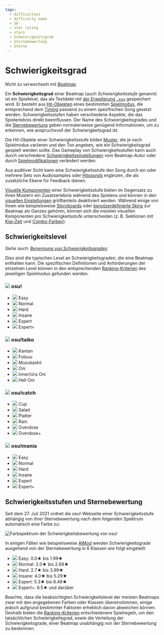 ```yaml
---
tags:
  - difficulties
  - difficulty name
  - SR
  - star rating
  - stars
  - Schwierigkeitsgrad
  - Sternebewertung
  - Sterne
---
```


# Schwierigkeitsgrad

*Nicht zu verwechseln mit [Beatmap](/wiki/Beatmap).*

Ein **Schwierigkeitsgrad** einer Beatmap (auch *Schwierigkeitsstufe* genannt) ist ein Spiellevel, das als Textdatei mit [der Erweiterung `.osu`](/wiki/osu!_File_Formats/Osu_(file_format)) gespeichert wird. Er besteht aus [Hit-Objekten](/wiki/Hit_object) eines bestimmten [Spielmodus](/wiki/Game_mode), die entsprechend dem [Timing](/wiki/Beatmapping/Timing_section) passend zu einem spezifischen Song gesetzt werden. Schwierigkeitsstufen haben verschiedene Aspekte, die das Spielerlebnis direkt beeinflussen. Der Name des Schwierigkeitsgrades und die [Sternebewertung](/wiki/Beatmapping/Star_rating) geben normalerweise genügend Informationen, um zu erkennen, wie anspruchsvoll der Schwierigkeitsgrad ist.

Die Hit-Objekte einer Schwierigkeitsstufe bilden [Muster](/wiki/Beatmap/Pattern), die je nach Spielmodus variieren und den Ton angeben, wie ein Schwierigkeitsgrad gespielt werden sollte. Das Gameplay von Schwierigkeitsstufen kann auch durch verschiedene [Schwierigkeitseinstellungen](/wiki/Client/Beatmap_editor/Song_Setup#difficulty) vom Beatmap-Autor oder durch [Spielmodifikationen](/wiki/Game_modifier) verändert werden.

Aus auditiver Sicht kann eine Schwierigkeitsstufe den Song durch ein oder mehrere Sets von Audiosamples oder [Hitsounds](/wiki/Beatmapping/Hitsound) ergänzen, die als zusätzliche Ebene für Feedback dienen.

[Visuelle Komponenten](/wiki/Beatmap) einer Schwierigkeitsstufe bieten im Gegensatz zu ihren Mustern ein Zusatzerlebnis während des Spielens und können in den [visuellen Einstellungen](/wiki/Client/Interface/Visual_settings) größtenteils deaktiviert werden. Während einige von ihnen wie beispielsweise [Storyboards](/wiki/Storyboard) oder [benutzerdefinierte Skins](/wiki/Skinning) zur Beatmap als Ganzes gehören, können sich die meisten visuellen Komponenten pro Schwierigkeitsstufe unterscheiden (z. B. Sektionen mit [Kiai-Zeit](/wiki/Gameplay/Kiai_time) und [Combo-Farben](/wiki/Glossary/Combo_colour)).

## Schwierigkeitslevel

*Siehe auch: [Benennung von Schwierigkeitsgraden](/wiki/Ranking_Criteria/Difficulty_naming)*

Dies sind die typischen Level an Schwierigkeitsgraden, die eine Beatmap enthalten kann. Die spezifischen Definitionen und Anforderungen der einzelnen Level können in den entsprechenden [Ranking-Kriterien](/wiki/Ranking_Criteria) des jeweiligen Spielmodus gefunden werden.

### ![](/wiki/shared/mode/osu.png) osu!

- ![](/wiki/shared/diff/easy-o.png?20211215) Easy
- ![](/wiki/shared/diff/normal-o.png?20211215) Normal
- ![](/wiki/shared/diff/hard-o.png?20211215) Hard
- ![](/wiki/shared/diff/insane-o.png?20211215) Insane
- ![](/wiki/shared/diff/expert-o.png?20211215) Expert
- ![](/wiki/shared/diff/expertplus-o.png?20211215) Expert+

### ![](/wiki/shared/mode/taiko.png) osu!taiko

- ![](/wiki/shared/diff/easy-t.png?20211215) Kantan
- ![](/wiki/shared/diff/normal-t.png?20211215) Futsuu
- ![](/wiki/shared/diff/hard-t.png?20211215) Muzukashii
- ![](/wiki/shared/diff/insane-t.png?20211215) Oni
- ![](/wiki/shared/diff/expert-t.png?20211215) Inner/Ura Oni
- ![](/wiki/shared/diff/expertplus-t.png?20211215) Hell Oni

### ![](/wiki/shared/mode/catch.png) osu!catch

- ![](/wiki/shared/diff/easy-c.png?20211215) Cup
- ![](/wiki/shared/diff/normal-c.png?20211215) Salad
- ![](/wiki/shared/diff/hard-c.png?20211215) Platter
- ![](/wiki/shared/diff/insane-c.png?20211215) Rain
- ![](/wiki/shared/diff/expert-c.png?20211215) Overdose
- ![](/wiki/shared/diff/expertplus-c.png?20211215) Overdose+

### ![](/wiki/shared/mode/mania.png) osu!mania

- ![](/wiki/shared/diff/easy-m.png?20211215) Easy
- ![](/wiki/shared/diff/normal-m.png?20211215) Normal
- ![](/wiki/shared/diff/hard-m.png?20211215) Hard
- ![](/wiki/shared/diff/insane-m.png?20211215) Insane
- ![](/wiki/shared/diff/expert-m.png?20211215) Expert
- ![](/wiki/shared/diff/expertplus-m.png?20211215) Expert+

## Schwierigkeitsstufen und Sternebewertung

Seit dem 27. Juli 2021 ordnet die osu!-Webseite einer Schwierigkeitsstufe abhängig von ihrer Sternebewertung nach dem folgenden Spektrum automatisch eine Farbe zu:

![Farbspektrum der Schwierigkeitsbewertung von osu!](/wiki/shared/star-rating/spectrum.png)

In einigen Fällen wie beispielsweise [AIMod](/wiki/Client/Beatmap_editor/AiMod) werden Schwierigkeitsgrade ausgehend von der Sternebewertung in 6 Klassen wie folgt eingeteilt:

- ![](/wiki/shared/diff/easy-o.png?20211215) Easy: 0.0★ bis 1.99★
- ![](/wiki/shared/diff/normal-o.png?20211215) Normal: 2.0★ bis 2.69★
- ![](/wiki/shared/diff/hard-o.png?20211215) Hard: 2.7★ bis 3.99★
- ![](/wiki/shared/diff/insane-o.png?20211215) Insane: 4.0★ bis 5.29★
- ![](/wiki/shared/diff/expert-o.png?20211215) Expert: 5.3★ bis 6.49★
- ![](/wiki/shared/diff/expertplus-o.png?20211215) Expert+: 6.5★ und darüber

Beachte, dass die beabsichtigten Schwierigkeitslevel der meisten Beatmaps zwar mit den angegebenen Farben oder Klassen übereinstimmen, einige jedoch aufgrund bestimmter Faktoren erheblich davon abweichen können. Deshalb bieten die [Ranking-Kriterien](/wiki/Ranking_Criteria) entschiedenere Spielregeln, um den tatsächlichen Schwierigkeitsgrad, sowie die Verteilung der Schwierigkeitsgrade, einer Beatmap unabhängig von der Sternebewertung zu bestimmen.
